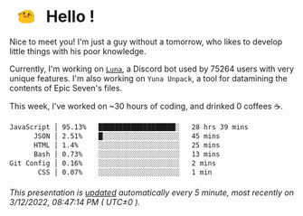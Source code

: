 <h1>   <img src="./spoink.gif" style="vertical-align:middle;" width="30px">   Hello ! </h1>

Nice to meet you! I'm just a guy without a tomorrow, who likes to develop little things with his poor knowledge.

Currently, I'm working on <a href='https://github.com/Asgarrrr/Luna'>`Luna`</a>, a Discord bot used by 75264 users with very unique features. I'm also working on `Yuna Unpack`, a tool for datamining the contents of Epic Seven's files.

This week, I've worked on ~30 hours of coding, and drinked 0 coffees ☕.

```
JavaScript │ 95.13%   ███████████████████░   28 hrs 39 mins
      JSON │ 2.51%    █░░░░░░░░░░░░░░░░░░░   45 mins
      HTML │ 1.4%     ░░░░░░░░░░░░░░░░░░░░   25 mins
      Bash │ 0.73%    ░░░░░░░░░░░░░░░░░░░░   13 mins
Git Config │ 0.16%    ░░░░░░░░░░░░░░░░░░░░   2 mins
       CSS │ 0.07%    ░░░░░░░░░░░░░░░░░░░░   1 min
```

###### This presentation is [updated](https://github.com/Asgarrrr) automatically every 5 minute, most recently on 3/12/2022, 08:47:14 PM ( UTC±0 ).
